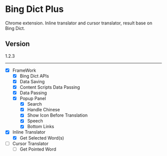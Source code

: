 Bing Dict Plus
==============

Chrome extension. Inline translator and cursor translator, result base on Bing Dict.

Version
-------

1.2.3

-------

- [x] FrameWork
  - [x] Bing Dict APIs
  - [x] Data Saving
  - [x] Content Scripts Data Passing
  - [x] Data Passing
  - [x] Popup Panel
    - [x] Search
    - [x] Handle Chinese
    - [x] Show Icon Before Translation
    - [x] Speech
    - [x] Bottom Links
 - [x] Inline Translator
   - [x] Get Selected Word(s)
 - [ ] Cursor Translator
   - [ ] Get Pointed Word